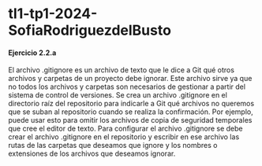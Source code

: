 # tl1-tp1-2024-SofiaRodriguezdelBusto

#### Ejercicio 2.2.a

El archivo .gitignore es un archivo de texto que le dice a Git qué otros archivos y carpetas de un proyecto debe ignorar. Este archivo sirve ya que no todos los archivos y carpetas son necesarios de gestionar a partir del sistema de control de versiones. Se crea un archivo .gitignore en el directorio raíz del repositorio para indicarle a Git qué archivos no queremos que se suban al repositorio cuando se realiza la confirmación. Por ejemplo, puede usar esto para omitir los archivos de copia de seguridad temporales que cree el editor de texto.
Para configurar el archivo .gitignore se debe crear el archivo .gitignore en el repositorio y escribir en ese archivo las rutas de las carpetas que deseamos que ignore y los nombres o extensiones de los archivos que deseamos ignorar.